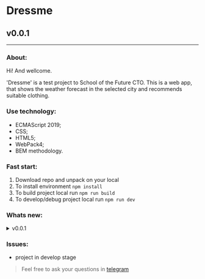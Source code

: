 # Dressme
## v0.0.1
---
  
### About:

Hi! And wellcome. 

'Dressme' is a test project to School of the Future CTO. This is a web app, that shows the weather forecast in the selected city and recommends suitable clothing.

### Use technology:

- ECMAScript 2019;
- CSS;
- HTML5;
- WebPack4;
- BEM methodology.

### Fast start:

1. Download repo and unpack on your local
2. To install environment `npm install`
3. To build project local run `npm run build`
4. To develop/debug project local run `npm run dev`

### Whats new:

<details>
    <summary>v0.0.1</summary>
    <li>The environment is installed and running</li>
</details>

### Issues:

- project in develop stage

> Feel free to ask your questions in [telegram](https://t.me/frontandrew)
